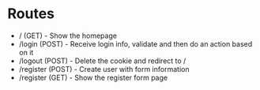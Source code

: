 # Routes

- / (GET) - Show the homepage
- /login (POST) - Receive login info, validate and then do an action based on it
- /logout (POST) - Delete the cookie and redirect to /
- /register (POST) - Create user with form information
- /register (GET) - Show the register form page